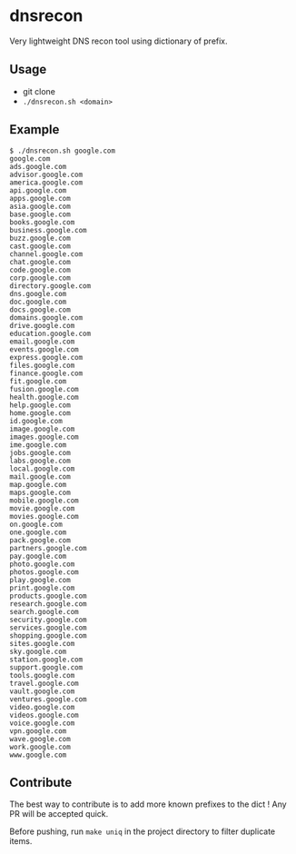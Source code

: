# dnsrecon

Very lightweight DNS recon tool using dictionary of prefix.

## Usage

- git clone
- `./dnsrecon.sh <domain>`

## Example

```
$ ./dnsrecon.sh google.com
google.com
ads.google.com
advisor.google.com
america.google.com
api.google.com
apps.google.com
asia.google.com
base.google.com
books.google.com
business.google.com
buzz.google.com
cast.google.com
channel.google.com
chat.google.com
code.google.com
corp.google.com
directory.google.com
dns.google.com
doc.google.com
docs.google.com
domains.google.com
drive.google.com
education.google.com
email.google.com
events.google.com
express.google.com
files.google.com
finance.google.com
fit.google.com
fusion.google.com
health.google.com
help.google.com
home.google.com
id.google.com
image.google.com
images.google.com
ime.google.com
jobs.google.com
labs.google.com
local.google.com
mail.google.com
map.google.com
maps.google.com
mobile.google.com
movie.google.com
movies.google.com
on.google.com
one.google.com
pack.google.com
partners.google.com
pay.google.com
photo.google.com
photos.google.com
play.google.com
print.google.com
products.google.com
research.google.com
search.google.com
security.google.com
services.google.com
shopping.google.com
sites.google.com
sky.google.com
station.google.com
support.google.com
tools.google.com
travel.google.com
vault.google.com
ventures.google.com
video.google.com
videos.google.com
voice.google.com
vpn.google.com
wave.google.com
work.google.com
www.google.com
```

## Contribute

The best way to contribute is to add more known prefixes to the dict ! Any PR will be accepted quick.

Before pushing, run `make uniq` in the project directory to filter duplicate items.
